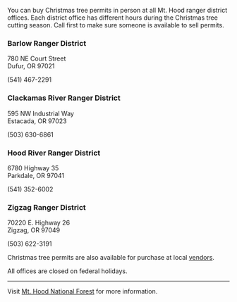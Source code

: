 You can buy Christmas tree permits in person at all Mt. Hood ranger district offices. Each district office has different hours during the Christmas tree cutting season. Call first to make sure someone is available to sell permits.

### Barlow Ranger District
780 NE Court Street  
Dufur, OR 97021

(541) 467-2291

### Clackamas River Ranger District
595 NW Industrial Way   
Estacada, OR 97023

(503) 630-6861

### Hood River Ranger District
6780 Highway 35   
Parkdale, OR 97041

(541) 352-6002

### Zigzag Ranger District
70220 E. Highway 26   
Zigzag, OR 97049

(503) 622-3191

Christmas tree permits are also available for purchase at local [vendors]().

All offices are closed on federal holidays.

* * *

Visit [Mt. Hood National Forest](https://www.fs.usda.gov/main/mthood) for more information.
